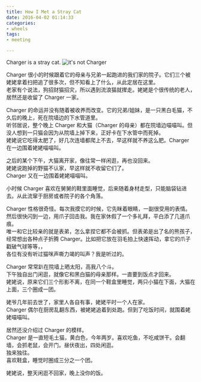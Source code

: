 ```yaml
---
title: How I Met a Stray Cat
date: 2016-04-02 01:14:33
categories:
- wheels
tags:
- meeting

---
```


Charger is a stray cat.
![it's not Charger](dont-panic.png)

Charger 很小的时候跟着它的母亲与兄弟一起跑进的我们家的院子。它们三个被姥姥拿着扫把追了很多次，但不知看上了什么，从此定居在这里。  
老家有个说法，狗招财猫招灾，所以遇到流浪猫就撵走。姥姥是个很传统的老人，居然还是收留了 Charger 一家。

Charger 的命运并没有随着被收养而改变。它的兄弟/姐妹，是一只黑白毛猫，不久后的晚上，死在院墙边的下水管道里。  
听邻居说，整个晚上 Charger 和大猫（Charger 的母亲）都在院墙边喵喵叫。但没人想到一只猫会因为从院墙上掉下来，正好卡在下水管中而死掉。  
姥姥说它吃得太肥了，好几次连墙都爬上不去，早这样就不养这么肥。Charger 在一边围着姥姥喵喵叫。

之后的某个下午，大猫离开家，像往常一样闲逛，再也没回来。  
姥姥说跑掉的野猫不认家，早这样就不收留它们了。  
Charger 又在一边围着姥姥喵喵叫。

小时候 Charger 喜欢在舅舅的鞋里面睡觉，后来随着身材走型，只能脑袋钻进去。从此流窜于厨房或者院子的各个角落。

Charger 性格很奇怪。每次我摸它的时候，它先眯着眼睛，一副很受用的表情。然后很快闪到一边，用爪子回击我。我在家休假了一个多礼拜，平白添了几道爪痕。  
唯一和它比较亲的就是表弟，怎么拿捏它都不会被抓。但表弟是出了名的熊孩子，经常想出各种点子折腾 Charger。比如把它放在羽毛拍上快速挥动，拿它的爪子戳破气球等等，，  
各位有没有听过猫咪声嘶力竭的叫声？我是听过的。

Charger 常常趴在院墙上晒太阳，高我八个斗。  
下午独自出门闲逛，就像它和黑白猫的母亲那样。一直要到饭点才回来。  
姥姥说，原来它们三个形影不离，在同一个鞋盒里睡觉，两只小猫在下面，大猫在上面，三个圈成一团。

姥爷几年前去世了，家里人各自有事，姥姥平时一个人在家。  
Charger 偶尔在厨房乱翻东西，被姥姥追着到处跑。但到了吃饭时间，就围着姥姥喵喵叫。

居然还没介绍过 Charger 的模样。  
Charger 是一直短毛土猫，黄白色，今年两岁。喜欢吃鱼，不吃咸饼干。会翻墙，会抓老鼠，会开门。昼伏夜出，四处闲逛。  
独来独往。  
喜欢鞋盒，睡觉时圈成三分之一个团。

姥姥说，整天闲逛不回家，晚上没你的饭。
